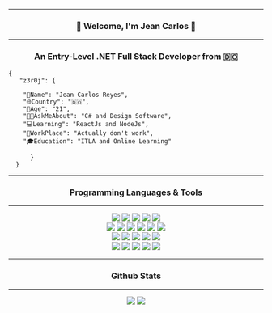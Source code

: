 <hr/>
<h3 align='center'>👋 Welcome, I'm Jean Carlos 🎁</h3>
<hr/>
<h3 align='center'>An Entry-Level .NET Full Stack Developer from 🇩🇴 </h3>


<div>
	
    {
	   "z3r0j": {
	
		"📝Name": "Jean Carlos Reyes",
		"🌐Country": "🇩🇴",
		"🧔Age": "21",
		"👨‍💻AskMeAbout": "C# and Design Software",
		"💻Learning": "ReactJs and NodeJs",
		"🏦WorkPlace": "Actually don't work",
		"🎓Education": "ITLA and Online Learning"
	
	      }
      }
	
</div>
<hr/>
<h3 align='center'>Programming Languages & Tools</h3>
<hr/>
<div align='center'>
<img src="https://img.shields.io/static/v1?logo=html5&label=%20&message=HTML%205&color=orange&logoColor=white&style=for-the-badge"/>
<img src="https://img.shields.io/static/v1?logo=css3&label=%20&message=CSS3&color=blue&logoColor=white&style=for-the-badge">
<img src="https://img.shields.io/static/v1?logo=javascript&label=%20&message=JAVASCRIPT&color=black&logoColor=yellow&style=for-the-badge"/>
<img src="https://img.shields.io/static/v1?logo=jquery&label=%20&message=JQUERY&color=white&logoColor=blue&style=for-the-badge"/>
<img src="https://img.shields.io/static/v1?logo=bootstrap&label=%20&message=Bootstrap&color=blue&logoColor=white&style=for-the-badge"/>
</div>

<div align="center">
<img src="https://img.shields.io/static/v1?logo=react&label=%20&message=REACT&color=black&logoColor=blue&style=for-the-badge"/>
<img src="https://img.shields.io/static/v1?logo=JSON%20web%20tokens&label=%20&message=JWT&color=black&logoColor=white&style=for-the-badge"/>
<img src="https://img.shields.io/static/v1?logo=typescript&label=%20&message=TypeScript&color=blue&logoColor=white&style=for-the-badge"/>
<img src="https://img.shields.io/static/v1?logo=csharp&label=%20&message=C%20SHARP&color=black&logoColor=purple&style=for-the-badge"/>
<img src="https://img.shields.io/static/v1?logo=visual%20studio&label=%20&message=Visual%20Studio&color=purple&logoColor=white&style=for-the-badge"/>
<img src="https://img.shields.io/static/v1?logo=visual%20studio%20code&label=%20&message=VS%20Code&color=blue&logoColor=white&style=for-the-badge"/>
</div>

<div align='center'>
<img src="https://img.shields.io/static/v1?logo=node.js&label=%20&message=Node.js&color=black&logoColor=green&style=for-the-badge"/>
<img src="https://img.shields.io/static/v1?logo=dotnet&label=%20&message=.NET%20CORE&color=purple&logoColor=white&style=for-the-badge"/>
<img src="https://img.shields.io/static/v1?logo=microsoft%20sql%20server&label=%20&message=Microsoft%20SQL%20Server&color=red&logoColor=white&style=for-the-badge">
<img src="https://img.shields.io/static/v1?logo=mysql&label=%20&message=MySQL&color=white&logoColor=blue&style=for-the-badge"/>
<img src="https://img.shields.io/static/v1?logo=php&label=%20&message=PHP&color=black&logoColor=purple&style=for-the-badge"/>
</div>

<div align="center">
<img src="https://img.shields.io/static/v1?logo=express&label=%20&message=EXPRESS.JS&color=lightgray&logoColor=black&style=for-the-badge"/>
<img src="https://img.shields.io/static/v1?logo=git&label=%20&message=GIT&color=orange&logoColor=white&style=for-the-badge"/>
<img src="https://img.shields.io/static/v1?logo=github&label=%20&message=GITHUB&color=black&logoColor=white&style=for-the-badge"/>
<img src="https://img.shields.io/static/v1?logo=npm&label=%20&message=NPM&color=darkred&logoColor=red&style=for-the-badge"/>
<img src="https://img.shields.io/static/v1?logo=linux&label=%20&message=LINUX&color=black&logoColor=yellow&style=for-the-badge"/>
</div>

<hr/>
<h3 align='center'>Github Stats</h3>
<hr/>
<div align='center'>
<img src='https://github-readme-stats.vercel.app/api/top-langs/?username=Z3r0J&langs_count=7&layout=compact&theme=merko'/>
<img src='https://github-readme-stats.vercel.app/api?username=Z3r0J&show_icons=true&count_private=true&theme=merko'/>
</div>


